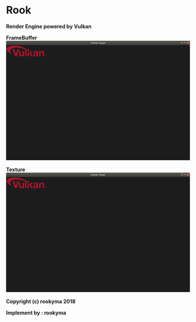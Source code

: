 Rook
====
**Render Engine powered by Vulkan**

**FrameBuffer**
![FrameBuffer](https://github.com/mRooky/Rooky/blob/master/Resource/vulkan_target.png)  

**Texture**
![Texture](https://github.com/mRooky/Rooky/blob/master/Resource/vulkan_target.png)  

**Copyright (c) rookyma 2018**

**Implement by : rookyma**